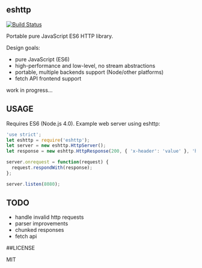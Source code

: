 ## eshttp

[![Build Status](https://travis-ci.org/iefserge/eshttp.svg?branch=master)](https://travis-ci.org/iefserge/eshttp)

Portable pure JavaScript ES6 HTTP library.

Design goals:

- pure JavaScript (ES6)
- high-performance and low-level, no stream abstractions
- portable, multiple backends support (Node/other platforms)
- fetch API frontend support

work in progress...

## USAGE

Requires ES6 (Node.js 4.0). Example web server using eshttp:

```js
'use strict';
let eshttp = require('eshttp');
let server = new eshttp.HttpServer();
let response = new eshttp.HttpResponse(200, { 'x-header': 'value' }, 'hello');

server.onrequest = function(request) {
  request.respondWith(response);
};

server.listen(8080);
```

## TODO

- handle invalid http requests
- parser improvements
- chunked responses
- fetch api

##LICENSE

MIT
